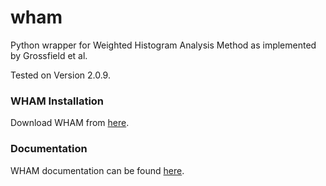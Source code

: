 # wham
Python wrapper for Weighted Histogram Analysis Method as implemented by Grossfield et al.

Tested on Version 2.0.9.

### WHAM Installation
Download WHAM from [here](http://membrane.urmc.rochester.edu/?page_id=126).

### Documentation
WHAM documentation can be found [here](http://membrane.urmc.rochester.edu/sites/default/files/wham/doc.pdf).
